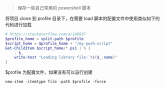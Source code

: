 > 保存一些自己常用的 powershell 脚本

将项目 clone 到 profile 目录下，在需要 load 脚本的配置文件中使用类似如下的代码进行加载

``` powershell
# https://stackoverflow.com/a/146937
$profile_home = split-path $profile
$script_home = $profile_home + "/my-pwsh-script"
Get-ChildItem $script_home/*.ps1 | % { 
    . $_
    write-host "Loading library file:`t$($_.name)"
}
```


$profile 为配置文件，如果没有可以自行创建

```powershll
new-item -itemtype file -path $profile -force
```